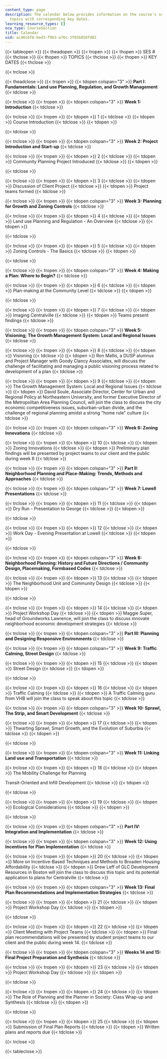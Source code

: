 ```yaml
---
content_type: page
description: The calendar below provides information on the course's sessions, and
  topics with corresponding key dates.
learning_resource_types: []
ocw_type: CourseSection
title: Calendar
uid: ac46cbf8-bed3-f9b3-a76c-3f65b850fd82
---
```


{{< tableopen >}}
{{< theadopen >}}
{{< tropen >}}
{{< thopen >}}
SES #
{{< thclose >}}
{{< thopen >}}
TOPICS
{{< thclose >}}
{{< thopen >}}
KEY DATES
{{< thclose >}}

{{< trclose >}}

{{< theadclose >}}
{{< tropen >}}
{{< tdopen colspan="3" >}}
**Part I: Fundamentals: Land use Planning, Regulation, and Growth Management**
{{< tdclose >}}

{{< trclose >}}
{{< tropen >}}
{{< tdopen colspan="3" >}}
**Week 1: Introduction**
{{< tdclose >}}

{{< trclose >}}
{{< tropen >}}
{{< tdopen >}}
1
{{< tdclose >}}
{{< tdopen >}}
Course Introduction
{{< tdclose >}}
{{< tdopen >}}

{{< tdclose >}}

{{< trclose >}}
{{< tropen >}}
{{< tdopen colspan="3" >}}
**Week 2: Project Introduction and Start-up**
{{< tdclose >}}

{{< trclose >}}
{{< tropen >}}
{{< tdopen >}}
2
{{< tdclose >}}
{{< tdopen >}}
Community Planning Project Introduced
{{< tdclose >}}
{{< tdopen >}}

{{< tdclose >}}

{{< trclose >}}
{{< tropen >}}
{{< tdopen >}}
3
{{< tdclose >}}
{{< tdopen >}}
Discussion of Client Project
{{< tdclose >}}
{{< tdopen >}}
Project teams formed
{{< tdclose >}}

{{< trclose >}}
{{< tropen >}}
{{< tdopen colspan="3" >}}
**Week 3: Planning for Growth and Zoning Controls**
{{< tdclose >}}

{{< trclose >}}
{{< tropen >}}
{{< tdopen >}}
4
{{< tdclose >}}
{{< tdopen >}}
Land use Planning and Regulation - An Overview
{{< tdclose >}}
{{< tdopen >}}

{{< tdclose >}}

{{< trclose >}}
{{< tropen >}}
{{< tdopen >}}
5
{{< tdclose >}}
{{< tdopen >}}
Zoning Controls - The Basics
{{< tdclose >}}
{{< tdopen >}}

{{< tdclose >}}

{{< trclose >}}
{{< tropen >}}
{{< tdopen colspan="3" >}}
**Week 4: Making a Plan: Where to Begin?**
{{< tdclose >}}

{{< trclose >}}
{{< tropen >}}
{{< tdopen >}}
6
{{< tdclose >}}
{{< tdopen >}}
Plan-making at the Community Level
{{< tdclose >}}
{{< tdopen >}}

{{< tdclose >}}

{{< trclose >}}
{{< tropen >}}
{{< tdopen >}}
7
{{< tdclose >}}
{{< tdopen >}}
Imaging Centralville
{{< tdclose >}}
{{< tdopen >}}
Teams present findings
{{< tdclose >}}

{{< trclose >}}
{{< tropen >}}
{{< tdopen colspan="3" >}}
**Week 5: Visioning; The Growth Management System: Local and Regional Issues**
{{< tdclose >}}

{{< trclose >}}
{{< tropen >}}
{{< tdopen >}}
8
{{< tdclose >}}
{{< tdopen >}}
Visioning
{{< tdclose >}}
{{< tdopen >}}
Ron Mallis, a DUSP alumnus and Project Manager with Goody Clancy Associates, will discuss the challenge of facilitating and managing a public visioning process related to development of a plan
{{< tdclose >}}

{{< trclose >}}
{{< tropen >}}
{{< tdopen >}}
9
{{< tdclose >}}
{{< tdopen >}}
The Growth Management System: Local and Regional Issues
{{< tdclose >}}
{{< tdopen >}}
David Soule, Associate Director, Center for Urban and Regional Policy at Northeastern University, and former Executive Director of the Metropolitan Area Planning Council, will join the class to discuss the city economic competitiveness issues, suburban-urban divide, and the challenge of regional planning amidst a strong "home rule" culture
{{< tdclose >}}

{{< trclose >}}
{{< tropen >}}
{{< tdopen colspan="3" >}}
**Week 6: Zoning Innovations**
{{< tdclose >}}

{{< trclose >}}
{{< tropen >}}
{{< tdopen >}}
10
{{< tdclose >}}
{{< tdopen >}}
Zoning Innovations
{{< tdclose >}}
{{< tdopen >}}
Preliminary plan findings will be presented by project teams to our client and the public during week 6
{{< tdclose >}}

{{< trclose >}}
{{< tropen >}}
{{< tdopen colspan="3" >}}
**Part II: Neighborhood Planning and Place-Making: Trends, Methods and Approaches**
{{< tdclose >}}

{{< trclose >}}
{{< tropen >}}
{{< tdopen colspan="3" >}}
**Week 7: Lowell Presentations**
{{< tdclose >}}

{{< trclose >}}
{{< tropen >}}
{{< tdopen >}}
11
{{< tdclose >}}
{{< tdopen >}}
Dry Run - Presentation to George
{{< tdclose >}}
{{< tdopen >}}

{{< tdclose >}}

{{< trclose >}}
{{< tropen >}}
{{< tdopen >}}
12
{{< tdclose >}}
{{< tdopen >}}
Work Day - Evening Presentation at Lowell
{{< tdclose >}}
{{< tdopen >}}

{{< tdclose >}}

{{< trclose >}}
{{< tropen >}}
{{< tdopen colspan="3" >}}
**Week 8: Neighborhood Planning: History and Future Directions / Community Design, Placemaking, Formbased Codes**
{{< tdclose >}}

{{< trclose >}}
{{< tropen >}}
{{< tdopen >}}
13
{{< tdclose >}}
{{< tdopen >}}
The Neighborhood Unit and Community Design
{{< tdclose >}}
{{< tdopen >}}

{{< tdclose >}}

{{< trclose >}}
{{< tropen >}}
{{< tdopen >}}
14
{{< tdclose >}}
{{< tdopen >}}
Project Workshop Day
{{< tdclose >}}
{{< tdopen >}}
Maggie Super, head of Groundworks Lawrence, will join the class to discuss innovate neighborhood economic development strategies
{{< tdclose >}}

{{< trclose >}}
{{< tropen >}}
{{< tdopen colspan="3" >}}
**Part III: Planning and Designing Responsive Environments**
{{< tdclose >}}

{{< trclose >}}
{{< tropen >}}
{{< tdopen colspan="3" >}}
**Week 9: Traffic Calming, Street Design**
{{< tdclose >}}

{{< trclose >}}
{{< tropen >}}
{{< tdopen >}}
15
{{< tdclose >}}
{{< tdopen >}}
Street Design
{{< tdclose >}}
{{< tdopen >}}

{{< tdclose >}}

{{< trclose >}}
{{< tropen >}}
{{< tdopen >}}
16
{{< tdclose >}}
{{< tdopen >}}
Traffic Calming
{{< tdclose >}}
{{< tdopen >}}
A Traffic Calming guru from VHB will join the class to speak about this topic
{{< tdclose >}}

{{< trclose >}}
{{< tropen >}}
{{< tdopen colspan="3" >}}
**Week 10: Sprawl, The Strip, and Smart Development**
{{< tdclose >}}

{{< trclose >}}
{{< tropen >}}
{{< tdopen >}}
17
{{< tdclose >}}
{{< tdopen >}}
Thwarting Sprawl, Smart Growth, and the Evolution of Suburbia
{{< tdclose >}}
{{< tdopen >}}

{{< tdclose >}}

{{< trclose >}}
{{< tropen >}}
{{< tdopen colspan="3" >}}
**Week 11: Linking Land use and Transportation**
{{< tdclose >}}

{{< trclose >}}
{{< tropen >}}
{{< tdopen >}}
18
{{< tdclose >}}
{{< tdopen >}}
The Mobility Challenge for Planning  
  
Transit-Oriented and Infill Development
{{< tdclose >}}
{{< tdopen >}}

{{< tdclose >}}

{{< trclose >}}
{{< tropen >}}
{{< tdopen >}}
19
{{< tdclose >}}
{{< tdopen >}}
Ecological Considerations
{{< tdclose >}}
{{< tdopen >}}

{{< tdclose >}}

{{< trclose >}}
{{< tropen >}}
{{< tdopen colspan="3" >}}
**Part IV: Integration and Implementation**
{{< tdclose >}}

{{< trclose >}}
{{< tropen >}}
{{< tdopen colspan="3" >}}
**Week 12: Using Incentives for Plan Implementation**
{{< tdclose >}}

{{< trclose >}}
{{< tropen >}}
{{< tdopen >}}
20
{{< tdclose >}}
{{< tdopen >}}
More on Incentive-Based Techniques and Methods to Broaden Housing Affordability
{{< tdclose >}}
{{< tdopen >}}
Drew Leff of GLC Development Resources in Boston will join the class to discuss this topic and its potential application to plans for Centralville
{{< tdclose >}}

{{< trclose >}}
{{< tropen >}}
{{< tdopen colspan="3" >}}
**Week 13: Final Plan Recommendations and Implementation Strategies**
{{< tdclose >}}

{{< trclose >}}
{{< tropen >}}
{{< tdopen >}}
21
{{< tdclose >}}
{{< tdopen >}}
Project Workshop Day
{{< tdclose >}}
{{< tdopen >}}

{{< tdclose >}}

{{< trclose >}}
{{< tropen >}}
{{< tdopen >}}
22
{{< tdclose >}}
{{< tdopen >}}
Client Meeting with Project Teams
{{< tdclose >}}
{{< tdopen >}}
Final plan recommendations will be presented by student project teams to our client and the public during week 14.
{{< tdclose >}}

{{< trclose >}}
{{< tropen >}}
{{< tdopen colspan="3" >}}
**Weeks 14 and 15: Final Project Preparation and Synthesis**
{{< tdclose >}}

{{< trclose >}}
{{< tropen >}}
{{< tdopen >}}
23
{{< tdclose >}}
{{< tdopen >}}
Project Workshop Day
{{< tdclose >}}
{{< tdopen >}}

{{< tdclose >}}

{{< trclose >}}
{{< tropen >}}
{{< tdopen >}}
24
{{< tdclose >}}
{{< tdopen >}}
The Role of Planning and the Planner in Society: Class Wrap-up and Synthesis
{{< tdclose >}}
{{< tdopen >}}

{{< tdclose >}}

{{< trclose >}}
{{< tropen >}}
{{< tdopen >}}
25
{{< tdclose >}}
{{< tdopen >}}
Submission of Final Plan Reports
{{< tdclose >}}
{{< tdopen >}}
Written plans and reports due
{{< tdclose >}}

{{< trclose >}}

{{< tableclose >}}